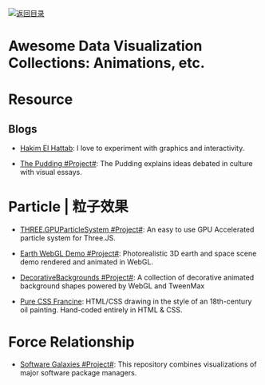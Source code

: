 [![返回目录](https://user-images.githubusercontent.com/5803001/38079637-ff0abcf0-3371-11e8-9b76-ad651620afc7.jpg)](https://github.com/wxyyxc1992/Awesome-Lists)

# Awesome Data Visualization Collections: Animations, etc.

# Resource

## Blogs

- [Hakim El Hattab](https://lab.hakim.se/meny/): I love to experiment with graphics and interactivity.

- [The Pudding #Project#](https://pudding.cool/): The Pudding explains ideas debated in culture with visual essays.

# Particle | 粒子效果

- [THREE.GPUParticleSystem #Project#](https://github.com/flimshaw/THREE.GPUParticleSystem): An easy to use GPU Accelerated particle system for Three.JS.

- [Earth WebGL Demo #Project#](https://github.com/enesser/earth-webgl): Photorealistic 3D earth and space scene demo rendered and animated in WebGL.

- [DecorativeBackgrounds #Project#](https://github.com/Mamboleoo/DecorativeBackgrounds): A collection of decorative animated background shapes powered by WebGL and TweenMax

- [Pure CSS Francine](https://github.com/cyanharlow/purecss-francine): HTML/CSS drawing in the style of an 18th-century oil painting. Hand-coded entirely in HTML & CSS.

# Force Relationship

- [Software Galaxies #Project#](https://github.com/anvaka/pm): This repository combines visualizations of major software package managers.
